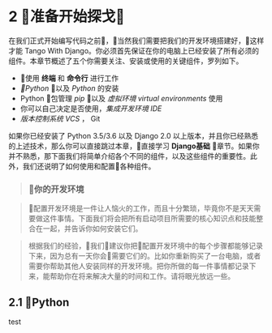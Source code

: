 # 2 准备开始探戈

在我们正式开始编写代码之前，当然我们需要把我们的开发环境搭建好，这样才能 Tango With Django。你必须首先保证在你的电脑上已经安装了所有必须的组件。本章节概述了五个你需要关注、安装或使用的关键组件，罗列如下。
- 使用 **终端** 和 **命令行** 进行工作
- *Python* 以及 *Python* 的安装
- Python 包管理 _pip_ 以及 _虚拟环境 virtual environments_ 使用
- 你可以自己决定是否使用，_集成开发环境 IDE_
- _版本控制系统 VCS_ ， Git

如果你已经安装了 Python 3.5/3.6 以及 Django 2.0 以上版本，并且你已经熟悉的上述技术，那么你可以直接跳过本章，直接学习 **Django基础** 章节。如果你并不熟悉，那下面我们将简单介绍各个不同的组件，以及这些组件的重要性。此外，我们还说明了如何使用和配置各种组件。

> ### 你的开发环境

> 配置开发环境是一件让人恼火的工作，而且十分繁琐，毕竟你不是天天需要做这件事情。下面我们将会把所有启动项目所需要的核心知识点和技能整合在一起，并告诉你如何安装它们。

> 根据我们的经验，我们建议你把配置开发环境中的每个步骤都能够记录下来，因为总有一天你会需要它们的。比如你重新购买了一台电脑，或者需要你帮助其他人安装同样的开发环境。把你所做的每一件事情都记录下来，能帮助你在将来解决大量的时间和工作。请将眼光放远一些。

## 2.1 Python
test




